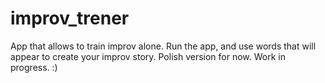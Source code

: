 improv_trener
=============
App that allows to train improv alone. Run the app, and use words that will appear to create your improv story. Polish version for now. Work in progress. :)
